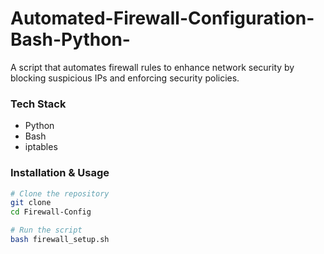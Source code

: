 # Automated-Firewall-Configuration-Bash-Python-
A script that automates firewall rules to enhance network security by blocking suspicious IPs and enforcing security policies.
### **Tech Stack**
- Python
- Bash
- iptables

### **Installation & Usage**
```bash
# Clone the repository
git clone
cd Firewall-Config

# Run the script
bash firewall_setup.sh
